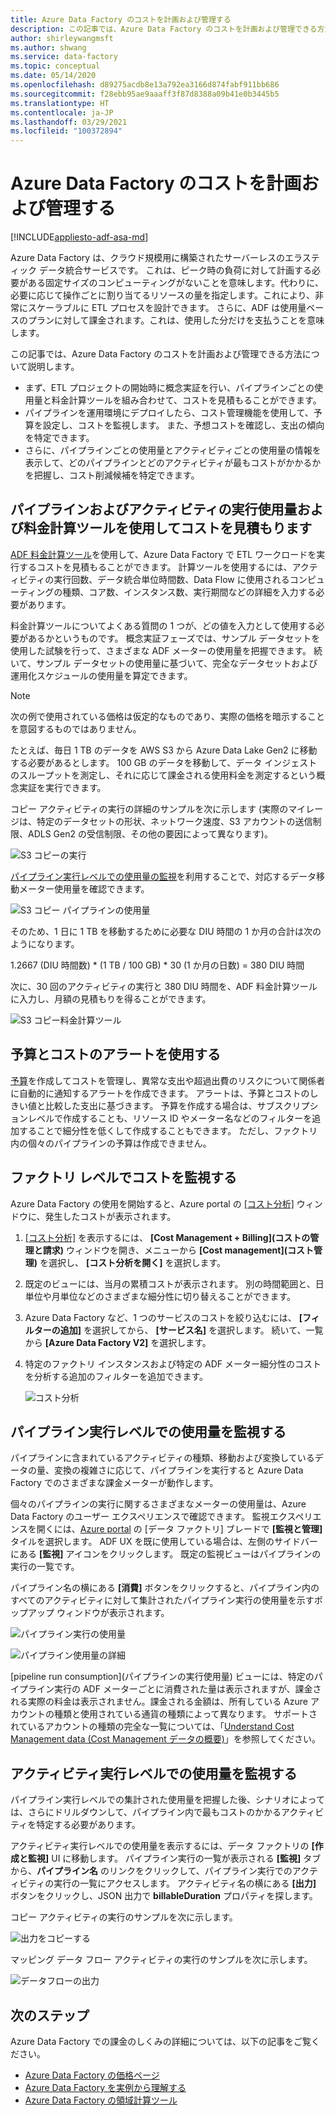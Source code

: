 ```yaml
---
title: Azure Data Factory のコストを計画および管理する
description: この記事では、Azure Data Factory のコストを計画および管理できる方法について説明します
author: shirleywangmsft
ms.author: shwang
ms.service: data-factory
ms.topic: conceptual
ms.date: 05/14/2020
ms.openlocfilehash: d89275acdb8e13a792ea3166d874fabf911bb686
ms.sourcegitcommit: f28ebb95ae9aaaff3f87d8388a09b41e0b3445b5
ms.translationtype: HT
ms.contentlocale: ja-JP
ms.lasthandoff: 03/29/2021
ms.locfileid: "100372894"
---
```

# <a name="plan-and-manage-costs-for-azure-data-factory"></a>Azure Data Factory のコストを計画および管理する

[!INCLUDE[appliesto-adf-asa-md](includes/appliesto-adf-asa-md.md)]

Azure Data Factory は、クラウド規模用に構築されたサーバーレスのエラスティック データ統合サービスです。  これは、ピーク時の負荷に対して計画する必要がある固定サイズのコンピューティングがないことを意味します。代わりに、必要に応じて操作ごとに割り当てるリソースの量を指定します。これにより、非常にスケーラブルに ETL プロセスを設計できます。 さらに、ADF は使用量ベースのプランに対して課金されます。これは、使用した分だけを支払うことを意味します。

この記事では、Azure Data Factory のコストを計画および管理できる方法について説明します。

*   まず、ETL プロジェクトの開始時に概念実証を行い、パイプラインごとの使用量と料金計算ツールを組み合わせて、コストを見積もることができます。
*   パイプラインを運用環境にデプロイしたら、コスト管理機能を使用して、予算を設定し、コストを監視します。 また、予想コストを確認し、支出の傾向を特定できます。
*   さらに、パイプラインごとの使用量とアクティビティごとの使用量の情報を表示して、どのパイプラインとどのアクティビティが最もコストがかかるかを把握し、コスト削減候補を特定できます。

## <a name="estimate-costs-using-pipeline-and-activity-run-consumption-and-pricing-calculator"></a>パイプラインおよびアクティビティの実行使用量および料金計算ツールを使用してコストを見積もります

[ADF 料金計算ツール](https://azure.microsoft.com/pricing/calculator/?service=data-factory)を使用して、Azure Data Factory で ETL ワークロードを実行するコストを見積もることができます。  計算ツールを使用するには、アクティビティの実行回数、データ統合単位時間数、Data Flow に使用されるコンピューティングの種類、コア数、インスタンス数、実行期間などの詳細を入力する必要があります。

料金計算ツールについてよくある質問の 1 つが、どの値を入力として使用する必要があるかというものです。  概念実証フェーズでは、サンプル データセットを使用した試験を行って、さまざまな ADF メーターの使用量を把握できます。  続いて、サンプル データセットの使用量に基づいて、完全なデータセットおよび運用化スケジュールの使用量を算定できます。

> [!NOTE]
> 次の例で使用されている価格は仮定的なものであり、実際の価格を暗示することを意図するものではありません。

たとえば、毎日 1 TB のデータを AWS S3 から Azure Data Lake Gen2 に移動する必要があるとします。  100 GB のデータを移動して、データ インジェストのスループットを測定し、それに応じて課金される使用料金を測定するという概念実証を実行できます。

コピー アクティビティの実行の詳細のサンプルを次に示します (実際のマイレージは、特定のデータセットの形状、ネットワーク速度、S3 アカウントの送信制限、ADLS Gen2 の受信制限、その他の要因によって異なります)。

![S3 コピーの実行](media/plan-manage-costs/s3-copy-run-details.png)

[パイプライン実行レベルでの使用量の監視](#monitor-consumption-at-pipeline-run-level)を利用することで、対応するデータ移動メーター使用量を確認できます。

![S3 コピー パイプラインの使用量](media/plan-manage-costs/s3-copy-pipeline-consumption.png)

そのため、1 日に 1 TB を移動するために必要な DIU 時間の 1 か月の合計は次のようになります。

1.2667 (DIU 時間数) * (1 TB / 100 GB) * 30 (1 か月の日数) = 380 DIU 時間

次に、30 回のアクティビティの実行と 380 DIU 時間を、ADF 料金計算ツールに入力し、月額の見積もりを得ることができます。

![S3 コピー料金計算ツール](media/plan-manage-costs/s3-copy-pricing-calculator.png)

## <a name="use-budgets-and-cost-alerts"></a>予算とコストのアラートを使用する

[予算](../cost-management-billing/costs/tutorial-acm-create-budgets.md)を作成してコストを管理し、異常な支出や超過出費のリスクについて関係者に自動的に通知するアラートを作成できます。  アラートは、予算とコストのしきい値と比較した支出に基づきます。  予算を作成する場合は、サブスクリプションレベルで作成することも、リソース ID やメーター名などのフィルターを追加することで細分性を低くして作成することもできます。  ただし、ファクトリ内の個々のパイプラインの予算は作成できません。

## <a name="monitor-costs-at-factory-level"></a>ファクトリ レベルでコストを監視する

Azure Data Factory の使用を開始すると、Azure portal の [[コスト分析]](../cost-management-billing/costs/quick-acm-cost-analysis.md) ウィンドウに、発生したコストが表示されます。

1. [[コスト分析]](../cost-management-billing/costs/quick-acm-cost-analysis.md) を表示するには、 **[Cost Management + Billing]\(コストの管理と請求\)** ウィンドウを開き、メニューから **[Cost management]\(コスト管理\)** を選択し、 **[コスト分析を開く]** を選択します。
2. 既定のビューには、当月の累積コストが表示されます。  別の時間範囲と、日単位や月単位などのさまざまな細分性に切り替えることができます。
3. Azure Data Factory など、1 つのサービスのコストを絞り込むには、 **[フィルターの追加]** を選択してから、 **[サービス名]** を選択します。  続いて、一覧から **[Azure Data Factory V2]** を選択します。
4. 特定のファクトリ インスタンスおよび特定の ADF メーター細分性のコストを分析する追加のフィルターを追加できます。

   ![コスト分析](media/plan-manage-costs/cost-analysis.png)

## <a name="monitor-consumption-at-pipeline-run-level"></a>パイプライン実行レベルでの使用量を監視する

パイプラインに含まれているアクティビティの種類、移動および変換しているデータの量、変換の複雑さに応じて、パイプラインを実行すると Azure Data Factory でのさまざまな課金メーターが動作します。

個々のパイプラインの実行に関するさまざまなメーターの使用量は、Azure Data Factory のユーザー エクスペリエンスで確認できます。 監視エクスペリエンスを開くには、[Azure portal](https://portal.azure.com/) の [データ ファクトリ] ブレードで **[監視と管理]** タイルを選択します。 ADF UX を既に使用している場合は、左側のサイドバーにある **[監視]** アイコンをクリックします。 既定の監視ビューはパイプラインの実行の一覧です。

パイプライン名の横にある **[消費]** ボタンをクリックすると、パイプライン内のすべてのアクティビティに対して集計されたパイプライン実行の使用量を示すポップアップ ウィンドウが表示されます。

![パイプライン実行の使用量](media/plan-manage-costs/pipeline-run-consumption.png)

![パイプライン使用量の詳細](media/plan-manage-costs/pipeline-consumption-details.png)

[pipeline run consumption]\(パイプラインの実行使用量\) ビューには、特定のパイプライン実行の ADF メーターごとに消費された量は表示されますが、課金される実際の料金は表示されません。課金される金額は、所有している Azure アカウントの種類と使用されている通貨の種類によって異なります。  サポートされているアカウントの種類の完全な一覧については、「[Understand Cost Management data (Cost Management データの概要)](../cost-management-billing/costs/understand-cost-mgt-data.md)」を参照してください。

## <a name="monitor-consumption-at-activity-run-level"></a>アクティビティ実行レベルでの使用量を監視する
パイプライン実行レベルでの集計された使用量を把握した後、シナリオによっては、さらにドリルダウンして、パイプライン内で最もコストのかかるアクティビティを特定する必要があります。

アクティビティ実行レベルでの使用量を表示するには、データ ファクトリの **[作成と監視]** UI に移動します。 パイプライン実行の一覧が表示される **[監視]** タブから、**パイプライン名** のリンクをクリックして、パイプライン実行でのアクティビティの実行の一覧にアクセスします。  アクティビティ名の横にある **[出力]** ボタンをクリックし、JSON 出力で **billableDuration** プロパティを探します。

コピー アクティビティの実行のサンプルを次に示します。

![出力をコピーする](media/plan-manage-costs/copy-output.png)

マッピング データ フロー アクティビティの実行のサンプルを次に示します。

![データフローの出力](media/plan-manage-costs/dataflow-output.png)

## <a name="next-steps"></a>次のステップ

Azure Data Factory での課金のしくみの詳細については、以下の記事をご覧ください。

- [Azure Data Factory の価格ページ](https://azure.microsoft.com/pricing/details/data-factory/ssis/)
- [Azure Data Factory を実例から理解する](./pricing-concepts.md)
- [Azure Data Factory の領域計算ツール](https://azure.microsoft.com/pricing/calculator/?service=data-factory)